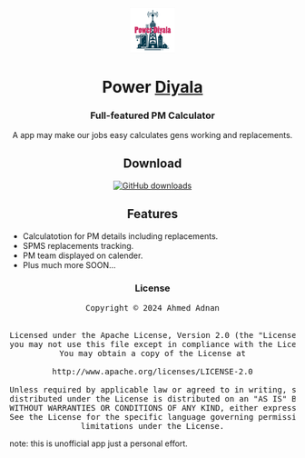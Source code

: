 <div align="center">
<a>
    <img src="./.github/aaa.png" alt="Power Diyala" title="Power logo" width="80"/>
</a>

# Power [Diyala](#)

### Full-featured PM Calculator
A app may make our jobs easy calculates gens working and replacements.

## Download
[![GitHub downloads](https://img.shields.io/github/release/pandao/editor.md.svg)](https://github.com/Ahmed47v/power_diyala/releases)

## Features

<div align="left">

* Calculatotion for PM details including replacements.
* SPMS replacements tracking.
* PM team displayed on calender.
* Plus much more SOON...

</div>

### License

<pre>
Copyright © 2024 Ahmed Adnan


Licensed under the Apache License, Version 2.0 (the "License");
you may not use this file except in compliance with the License.
You may obtain a copy of the License at

http://www.apache.org/licenses/LICENSE-2.0

Unless required by applicable law or agreed to in writing, software
distributed under the License is distributed on an "AS IS" BASIS,
WITHOUT WARRANTIES OR CONDITIONS OF ANY KIND, either express or implied.
See the License for the specific language governing permissions and
limitations under the License.
</pre>

</div>

note: this is unofficial app just a personal effort.
